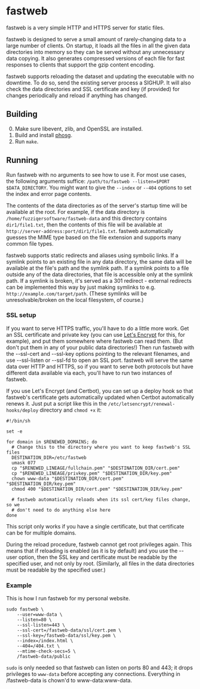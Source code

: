 # fastweb

fastweb is a very simple HTTP and HTTPS server for static files.

fastweb is designed to serve a small amount of rarely-changing data to a large number of clients. On startup, it loads all the files in all the given data directories into memory so they can be served without any unnecessary data copying. It also generates compressed versions of each file for fast responses to clients that support the gzip content encoding.

fastweb supports reloading the dataset and updating the executable with no downtime. To do so, send the existing server process a SIGHUP. It will also check the data directories and SSL certificate and key (if provided) for changes periodically and reload if anything has changed.

## Building

0. Make sure libevent, zlib, and OpenSSL are installed.
1. Build and install [phosg](https://github.com/fuzziqersoftware/phosg).
2. Run `make`.

## Running

Run fastweb with no arguments to see how to use it. For most use cases, the following arguments suffice: `/path/to/fastweb --listen=$PORT $DATA_DIRECTORY`. You might want to give the `--index` or `--404` options to set the index and error page contents.

The contents of the data directories as of the server's startup time will be available at the root. For example, if the data directory is `/home/fuzziqersoftware/fastweb-data` and this directory contains `dir1/file1.txt`, then the contents of this file will be available at `http://server-address:port/dir1/file1.txt`. fastweb automatically guesses the MIME type based on the file extension and supports many common file types.

fastweb supports static redirects and aliases using symbolic links. If a symlink points to an existing file in any data directory, the same data will be available at the file's path and the symlink path. If a symlink points to a file outside any of the data directories, that file is accessible only at the symlink path. If a symlink is broken, it's served as a 301 redirect - external redirects can be implemented this way by just making symlinks to e.g. `http://example.com/target/path`. (These symlinks will be unresolvable/broken on the local filesystem, of course.)

### SSL setup

If you want to serve HTTPS traffic, you'll have to do a little more work. Get an SSL certificate and private key (you can use [Let's Encrypt](https://letsencrypt.org/) for this, for example), and put them somewhere where fastweb can read them. (But don't put them in any of your public data directories!) Then run fastweb with the --ssl-cert and --ssl-key options pointing to the relevant filenames, and use --ssl-listen or --ssl-fd to open an SSL port. fastweb will serve the same data over HTTP and HTTPS, so if you want to serve both protocols but have different data available via each, you'll have to run two instances of fastweb.

If you use Let's Encrypt (and Certbot), you can set up a deploy hook so that fastweb's certificate gets automatically updated when Certbot automatically renews it. Just put a script like this in the `/etc/letsencrypt/renewal-hooks/deploy` directory and `chmod +x` it:

    #!/bin/sh

    set -e

    for domain in $RENEWED_DOMAINS; do
      # Change this to the directory where you want to keep fastweb's SSL files
      DESTINATION_DIR=/etc/fastweb
      umask 077
      cp "$RENEWED_LINEAGE/fullchain.pem" "$DESTINATION_DIR/cert.pem"
      cp "$RENEWED_LINEAGE/privkey.pem" "$DESTINATION_DIR/key.pem"
      chown www-data "$DESTINATION_DIR/cert.pem" "$DESTINATION_DIR/key.pem"
      chmod 400 "$DESTINATION_DIR/cert.pem" "$DESTINATION_DIR/key.pem"

      # fastweb automatically reloads when its ssl cert/key files change, so we
      # don't need to do anything else here
    done

This script only works if you have a single certificate, but that certificate can be for multiple domains.

During the reload procedure, fastweb cannot get root privileges again. This means that if reloading is enabled (as it is by default) and you use the --user option, then the SSL key and certificate must be readable by the specified user, and not only by root. (Similarly, all files in the data directories must be readable by the specified user.)

### Example

This is how I run fastweb for my personal website.

    sudo fastweb \
        --user=www-data \
        --listen=80 \
        --ssl-listen=443 \
        --ssl-cert=/fastweb-data/ssl/cert.pem \
        --ssl-key=/fastweb-data/ssl/key.pem \
        --index=/index.html \
        --404=/404.txt \
        --mtime-check-secs=5 \
        /fastweb-data/public

`sudo` is only needed so that fastweb can listen on ports 80 and 443; it drops privileges to `www-data` before accepting any connections. Everything in /fastweb-data is chown'd to www-data:www-data.